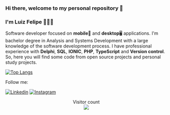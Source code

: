 ### Hi there, welcome to my personal repository 👋

### I'm Luiz Felipe 👨🏽‍💻


Software developer focused on **mobile**📱 and **desktop**🖥 applications. I'm bachelor degree in Analysis and Systems Development with a large knowledge of the software development process. I have professional experience with **Delphi**, **SQL**, **IONIC**, **PHP**, **TypeScript** and **Version control**. So, here you will find some code from open source projects and personal study projects. 

[![Top Langs](https://github-readme-stats.vercel.app/api/top-langs/?username=lrcampos97&layout=compact&theme=dark)](https://github.com/lrcampos97/github-readme-stats)


Follow me:

[![Linkedin](https://badgen.net/badge/Linkedin/luizfelipedarocha?icon=linkedin)](https://www.linkedin.com/in/luizfelipedarocha/)
[![Instagram](https://badgen.net/badge/Instagram/_felipeluizz?icon=instagram)](https://www.instagram.com/_felipeluizz/)



<p align="center"> 
  Visitor count<br>
  <img src="https://profile-counter.glitch.me/lrcampos97/count.svg" />
</p>


<!--
**lrcampos97/lrcampos97** is a ✨ _special_ ✨ repository because its `README.md` (this file) appears on your GitHub profile.

Here are some ideas to get you started:

- 🧑🏽🔭 I’m currently working on ...
- 🌱 I’m currently learning ...
- 👯 I’m looking to collaborate on ...
- 🤔 I’m looking for help with ...
- 💬 Ask me about ...
- 📫 How to reach me: ...
- 😄 Pronouns: ...
- ⚡ Fun fact: ...
-->
